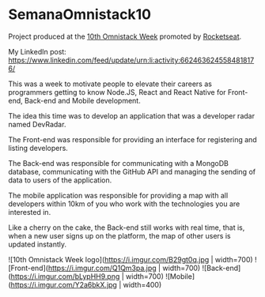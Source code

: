 # SemanaOmnistack10

Project produced at the [10th Omnistack Week](https://rocketseat.com.br/week-10/inscricao) promoted by [Rocketseat](https://rocketseat.com.br/).

My LinkedIn post: https://www.linkedin.com/feed/update/urn:li:activity:6624636245584818176/

This was a week to motivate people to elevate their careers as programmers getting to know Node.JS, React and React Native for Front-end, Back-end and Mobile development.

The idea this time was to develop an application that was a developer radar named DevRadar.

The Front-end was responsible for providing an interface for registering and listing developers.

The Back-end was responsible for communicating with a MongoDB database, communicating with the GitHub API and managing the sending of data to users of the application.

The mobile application was responsible for providing a map with all developers within 10km of you who work with the technologies you are interested in.

Like a cherry on the cake, the Back-end still works with real time, that is, when a new user signs up on the platform, the map of other users is updated instantly.

![10th Omnistack Week logo](https://i.imgur.com/B29gt0q.jpg | width=700)
![Front-end](https://i.imgur.com/Q1Qm3pa.jpg | width=700)
![Back-end](https://i.imgur.com/bLypHH9.png | width=700)
![Mobile](https://i.imgur.com/Y2a6bkX.jpg | width=400)
